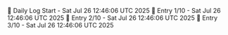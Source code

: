📅 Daily Log Start - Sat Jul 26 12:46:06 UTC 2025
📌 Entry 1/10 - Sat Jul 26 12:46:06 UTC 2025
📌 Entry 2/10 - Sat Jul 26 12:46:06 UTC 2025
📌 Entry 3/10 - Sat Jul 26 12:46:06 UTC 2025
